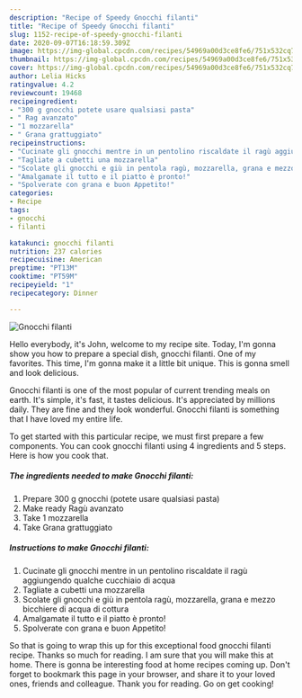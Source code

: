 ```yaml
---
description: "Recipe of Speedy Gnocchi filanti"
title: "Recipe of Speedy Gnocchi filanti"
slug: 1152-recipe-of-speedy-gnocchi-filanti
date: 2020-09-07T16:18:59.309Z
image: https://img-global.cpcdn.com/recipes/54969a00d3ce8fe6/751x532cq70/gnocchi-filanti-recipe-main-photo.jpg
thumbnail: https://img-global.cpcdn.com/recipes/54969a00d3ce8fe6/751x532cq70/gnocchi-filanti-recipe-main-photo.jpg
cover: https://img-global.cpcdn.com/recipes/54969a00d3ce8fe6/751x532cq70/gnocchi-filanti-recipe-main-photo.jpg
author: Lelia Hicks
ratingvalue: 4.2
reviewcount: 19468
recipeingredient:
- "300 g gnocchi potete usare qualsiasi pasta"
- " Rag avanzato"
- "1 mozzarella"
- " Grana grattuggiato"
recipeinstructions:
- "Cucinate gli gnocchi mentre in un pentolino riscaldate il ragù aggiungendo qualche cucchiaio di acqua"
- "Tagliate a cubetti una mozzarella"
- "Scolate gli gnocchi e giù in pentola ragù, mozzarella, grana e mezzo bicchiere di acqua di cottura"
- "Amalgamate il tutto e il piatto è pronto!"
- "Spolverate con grana e buon Appetito!"
categories:
- Recipe
tags:
- gnocchi
- filanti

katakunci: gnocchi filanti 
nutrition: 237 calories
recipecuisine: American
preptime: "PT13M"
cooktime: "PT59M"
recipeyield: "1"
recipecategory: Dinner

---
```



![Gnocchi filanti](https://img-global.cpcdn.com/recipes/54969a00d3ce8fe6/751x532cq70/gnocchi-filanti-recipe-main-photo.jpg)

Hello everybody, it's John, welcome to my recipe site. Today, I'm gonna show you how to prepare a special dish, gnocchi filanti. One of my favorites. This time, I'm gonna make it a little bit unique. This is gonna smell and look delicious.



Gnocchi filanti is one of the most popular of current trending meals on earth. It's simple, it's fast, it tastes delicious. It's appreciated by millions daily. They are fine and they look wonderful. Gnocchi filanti is something that I have loved my entire life.


To get started with this particular recipe, we must first prepare a few components. You can cook gnocchi filanti using 4 ingredients and 5 steps. Here is how you cook that.

<!--inarticleads1-->

##### The ingredients needed to make Gnocchi filanti:

1. Prepare 300 g gnocchi (potete usare qualsiasi pasta)
1. Make ready  Ragù avanzato
1. Take 1 mozzarella
1. Take  Grana grattuggiato




<!--inarticleads2-->

##### Instructions to make Gnocchi filanti:

1. Cucinate gli gnocchi mentre in un pentolino riscaldate il ragù aggiungendo qualche cucchiaio di acqua
1. Tagliate a cubetti una mozzarella
1. Scolate gli gnocchi e giù in pentola ragù, mozzarella, grana e mezzo bicchiere di acqua di cottura
1. Amalgamate il tutto e il piatto è pronto!
1. Spolverate con grana e buon Appetito!




So that is going to wrap this up for this exceptional food gnocchi filanti recipe. Thanks so much for reading. I am sure that you will make this at home. There is gonna be interesting food at home recipes coming up. Don't forget to bookmark this page in your browser, and share it to your loved ones, friends and colleague. Thank you for reading. Go on get cooking!
